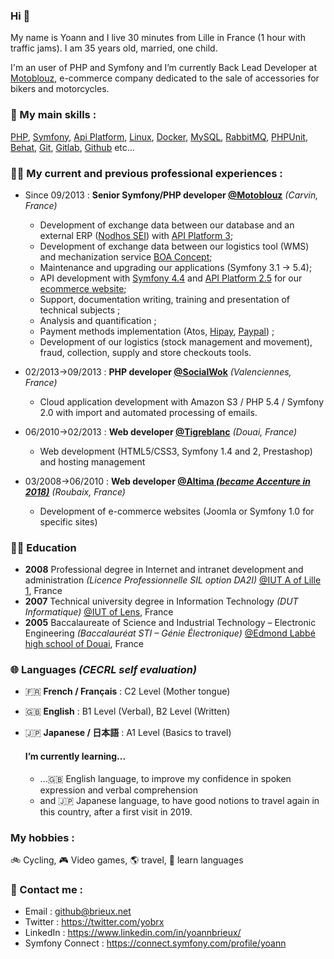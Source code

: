 ### Hi 👋

My name is Yoann and I live 30 minutes from Lille in France (1 hour with traffic jams). I am 35 years old, married, one child.

I'm an user of PHP and Symfony and I’m currently Back Lead Developer at [Motoblouz](https://www.motoblouz.com), e-commerce company dedicated to the sale of accessories for bikers and motorcycles.

### 💪 My main skills :

[PHP](https://www.php.net/), [Symfony](https://symfony.com/), [Api Platform](https://api-platform.com/), [Linux](https://www.linux.org/), [Docker](https://www.docker.com/), [MySQL](https://www.mysql.com/fr/), [RabbitMQ](https://www.rabbitmq.com/), [PHPUnit](https://phpunit.de/), [Behat](https://behat.org/), [Git](https://git-scm.com/), [Gitlab](https://about.gitlab.com/), [Github](https://perdu.com/) etc...

### 👨‍💻 My current and previous professional experiences :

- Since 09/2013 : **Senior Symfony/PHP developer [@Motoblouz](https://www.motoblouz.com)** _(Carvin, France)_
  - Development of exchange data between our database and an external ERP ([Nodhos SEI](https://www.seilks.com/fr/logiciel/solution-nodhos)) with [API Platform 3](https://github.com/api-platform/api-platform);
  - Development of exchange data between our logistics tool (WMS) and mechanization service [BOA Concept](https://www.boa-concept.com/);
  - Maintenance and upgrading our applications (Symfony 3.1 -> 5.4);
  - API development with [Symfony 4.4](https://github.com/symfony/symfony) and [API Platform 2.5](https://github.com/api-platform/api-platform) for our [ecommerce website](https://www.motoblouz.com);
  - Support, documentation writing, training and presentation of technical subjects ;
  - Analysis and quantification ;
  - Payment methods implementation (Atos, [Hipay](https://github.com/hipay/hipay-fullservice-sdk-php), [Paypal](https://github.com/paypal/PayPal-PHP-SDK)) ;
  - Development of our logistics (stock management and movement), fraud, collection, supply and store checkouts tools.
  
- 02/2013→09/2013 : **PHP developer [@SocialWok](https://www.societe.com/societe/socialwok-750522690.html)** _(Valenciennes, France)_
  - Cloud application development with Amazon S3 / PHP 5.4 / Symfony 2.0 with import and automated processing of emails.

- 06/2010→02/2013 : **Web developer [@Tigreblanc](https://www.tigreblanc.fr)** _(Douai, France)_ 
  - Web development (HTML5/CSS3, Symfony 1.4 and 2, Prestashop) and hosting management

- 03/2008→06/2010 : **Web developer [@Altima _(became Accenture in 2018)_](https://www.accenture.com/fr-fr/company-news-release-altima-announcement)** _(Roubaix, France)_ 
  - Development of e-commerce websites (Joomla or Symfony 1.0 for specific sites)

### 👨‍🎓 Education

- **2008** Professional degree in Internet and intranet development and administration _(Licence Professionnelle SIL option DA2I)_ [@IUT A of Lille 1](https://www.iut-a.univ-lille.fr/), France
- **2007** Technical university degree in Information Technology _(DUT Informatique)_ [@IUT of Lens](https://www.iut-lens.univ-artois.fr/), France
- **2005** Baccalaureate of Science and Industrial Technology – Electronic Engineering _(Baccalauréat STI – Génie Électronique)_ [@Edmond Labbé high school of Douai](https://edmond-labbe.fr/), France

### 🌐 Languages _(CECRL self evaluation)_

- 🇫🇷 **French / Français** : C2 Level (Mother tongue)
- 🇬🇧 **English** : B1 Level (Verbal), B2 Level (Written)
- 🇯🇵 **Japanese / 日本語** : A1 Level (Basics to travel)

  #### I’m currently learning...

  - ...🇬🇧 English language, to improve my confidence in spoken expression and verbal comprehension
  - and 🇯🇵 Japanese language, to have good notions to travel again in this country, after a first visit in 2019.

### My hobbies :

🚲 Cycling, 🎮 Video games, 🌎 travel, 📕 learn languages

### 📧 Contact me :

* Email : [github@brieux.net](mailto:github@brieux.net)
* Twitter : https://twitter.com/yobrx
* LinkedIn : https://www.linkedin.com/in/yoannbrieux/
* Symfony Connect : https://connect.symfony.com/profile/yoann
 
